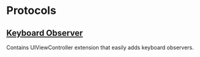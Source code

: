 # Protocols

## [Keyboard Observer](https://github.com/prolificinteractive/DevKit/blob/master/Documentation/Protocols/KeyboardObserver.md)
Contains UIViewController extension that easily adds keyboard observers.
